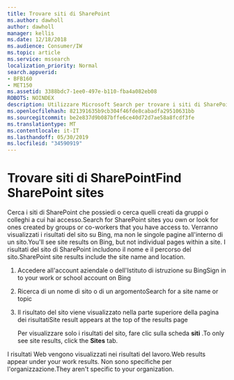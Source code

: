 ```yaml
---
title: Trovare siti di SharePoint
ms.author: dawholl
author: dawholl
manager: kellis
ms.date: 12/18/2018
ms.audience: Consumer/IW
ms.topic: article
ms.service: mssearch
localization_priority: Normal
search.appverid:
- BFB160
- MET150
ms.assetid: 3388bdc7-1ee0-497e-b110-fba4a082eb08
ROBOTS: NOINDEX
description: Utilizzare Microsoft Search per trovare i siti di SharePoint e i dettagli che verranno visualizzati
ms.openlocfilehash: 821391635b9cb304f46fde8cabadfa29510631bb
ms.sourcegitcommit: be2e837d9b087bffe6ce40d72d7ae58a8fcdf3fe
ms.translationtype: MT
ms.contentlocale: it-IT
ms.lasthandoff: 05/30/2019
ms.locfileid: "34590919"
---
```

# <a name="find-sharepoint-sites"></a><span data-ttu-id="1a1de-103">Trovare siti di SharePoint</span><span class="sxs-lookup"><span data-stu-id="1a1de-103">Find SharePoint sites</span></span>

<span data-ttu-id="1a1de-104">Cerca i siti di SharePoint che possiedi o cerca quelli creati da gruppi o colleghi a cui hai accesso.</span><span class="sxs-lookup"><span data-stu-id="1a1de-104">Search for SharePoint sites you own or look for ones created by groups or co-workers that you have access to.</span></span> <span data-ttu-id="1a1de-105">Verranno visualizzati i risultati del sito su Bing, ma non le singole pagine all'interno di un sito.</span><span class="sxs-lookup"><span data-stu-id="1a1de-105">You'll see site results on Bing, but not individual pages within a site.</span></span> <span data-ttu-id="1a1de-106">I risultati del sito di SharePoint includono il nome e il percorso del sito.</span><span class="sxs-lookup"><span data-stu-id="1a1de-106">SharePoint site results include the site name and location.</span></span>
  
1. <span data-ttu-id="1a1de-107">Accedere all'account aziendale o dell'Istituto di istruzione su Bing</span><span class="sxs-lookup"><span data-stu-id="1a1de-107">Sign in to your work or school account on Bing</span></span>
    
2. <span data-ttu-id="1a1de-108">Ricerca di un nome di sito o di un argomento</span><span class="sxs-lookup"><span data-stu-id="1a1de-108">Search for a site name or topic</span></span>
    
3. <span data-ttu-id="1a1de-109">Il risultato del sito viene visualizzato nella parte superiore della pagina dei risultati</span><span class="sxs-lookup"><span data-stu-id="1a1de-109">Site result appears at the top of the results page</span></span>
    
    <span data-ttu-id="1a1de-110">Per visualizzare solo i risultati del sito, fare clic sulla scheda **siti** .</span><span class="sxs-lookup"><span data-stu-id="1a1de-110">To only see site results, click the **Sites** tab.</span></span> 
    
<span data-ttu-id="1a1de-111">I risultati Web vengono visualizzati nei risultati del lavoro.</span><span class="sxs-lookup"><span data-stu-id="1a1de-111">Web results appear under your work results.</span></span> <span data-ttu-id="1a1de-112">Non sono specifiche per l'organizzazione.</span><span class="sxs-lookup"><span data-stu-id="1a1de-112">They aren't specific to your organization.</span></span>

  

